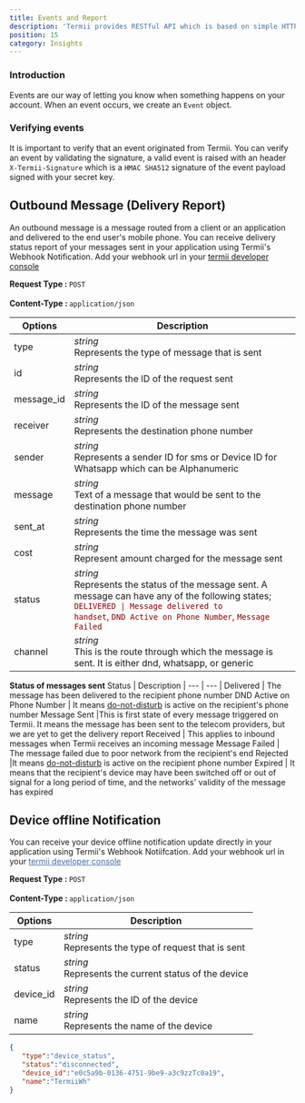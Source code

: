 ```yaml
---
title: Events and Report
description: 'Termii provides RESTful API which is based on simple HTTP POST/GET requests. Our API lets you create, send, and verify messages, as well as, track your delivery statistics.'
position: 15
category: Insights
---
```

### Introduction 

Events are our way of letting you know when something happens on your account. When an event occurs, we create an ``Event`` object.

### Verifying events

It is important to verify that an event originated from Termii. 
You can verify an event by validating the signature, a valid event is raised with an header ``X-Termii-Signature`` which is a ```HMAC SHA512``` signature of the event payload signed with your secret key.

## Outbound Message (Delivery Report)
An outbound message is a message routed from a client or an application and delivered to the end user's mobile phone.
You can receive delivery status report of your messages sent in your application using Termii's Webhook Notification.
Add your webhook url in your <a style="text-decoration:underline" href="https://termii.com/account/webhook/config">termii developer console</a>

<b>Request Type : </b>
`POST`
<br><br> <b>Content-Type : </b> `application/json`

Options | Description |
--- | --- |
type |*string*<br> Represents the type of message that is sent | 
id | *string*<br> Represents the ID of the request sent| 
message_id |*string*<br> Represents the ID of the message sent  | 
receiver |*string*<br> Represents the destination phone number | 
sender |*string*<br> Represents a sender ID for sms or Device ID for Whatsapp which can be Alphanumeric | 
message |*string*<br> Text of a message that would be sent to the destination phone number | 
sent_at |*string*<br> Represents the time the message was sent | 
cost |*string*<br> Represent amount charged for the message sent | 
status |*string*<br> Represents the status of the message sent. A message can have any of the following states; <span style="color:#880000"><code>DELIVERED &#124; Message delivered to handset</code>, `DND Active on Phone Number`, `Message Failed`</span> | 
channel |*string*<br> This is the route through which the message is sent. It is either dnd, whatsapp, or generic | 

<b>Status of messages sent</b>
Status | Description |
--- | --- |
Delivered  | The message has been delivered to the recipient phone number
DND Active on Phone Number | It means <a href="https://termii.medium.com/the-dnd-service-in-nigeria-everything-you-need-to-know-72b7247e3968" target="_blank" style="text-decoration:underline">do-not-disturb</a> is active on the recipient's phone number
Message Sent |This is first state of every message triggered on Termii. It means the message has been sent to the telecom providers, but we are yet to get the delivery report 
Received | This applies to inbound messages when Termii receives an incoming message
Message Failed | The message failed due to poor network from the recipient's end
Rejected |It means <a href="https://termii.medium.com/the-dnd-service-in-nigeria-everything-you-need-to-know-72b7247e3968" target="_blank" style="text-decoration:underline">do-not-disturb</a>  is active on the recipient phone number
Expired | It means that the recipient's device may have been switched off or out of signal for a long period of time, and the networks' validity of the message has expired



## Device offline Notification
You can receive your device offline notification update  directly in your application using Termii's Webhook Notiifcation.
Add your webhook url in your <a style="color:#406DAD; text-decoration: underline;" href="https://accounts.termii.com/#/account/webhook/config" target="_blank">termii developer console</a>

<b>Request Type : </b>
`POST`
<br><br> <b>Content-Type : </b> `application/json`


Options | Description |
--- | --- |
type |*string*<br> Represents the type of request that is sent | 
status | *string*<br> Represents the current status of the device | 
device_id |*string*<br> Represents the ID of the device | 
name |*string*<br> Represents the name of the device | 

```JSON
{  
   "type":"device_status",
   "status":"disconnected",
   "device_id":"e0c5a9b-0136-4751-9be9-a3c9zzTc0a19",
   "name":"TermiiWh"
}	        
```

